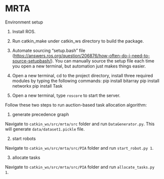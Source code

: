 # MRTA

Environment setup

1. Install ROS.

2. Run catkin_make under catkin_ws directory to build the package.

3. Automate sourcing “setup.bash” file (https://answers.ros.org/question/206876/how-often-do-i-need-to-source-setupbash/). You can manually source the setup file each time you open a new terminal, but automation just makes things easier.

4. Open a new terminal, cd to the project directory, install three required modules by typing the following commands:
    pip install bitarray
    pip install networkx
    pip install Task

5. Open a new terminal, type `roscore` to start the server.



Follow these two steps to run auction-based task allocation algorithm:

1. generate precedence graph 

Navigate to `catkin_ws/src/mrta/src` folder and run `DataGenerator.py`. This will generate `data/dataset1.pickle` file.

2. start robots

Navigate to `catkin_ws/src/mrta/src/PIA` folder and run `start_robot.py 1`.

3. allocate tasks

Navigate to `catkin_ws/src/mrta/src/PIA` folder and run `allocate_tasks.py 1`.

